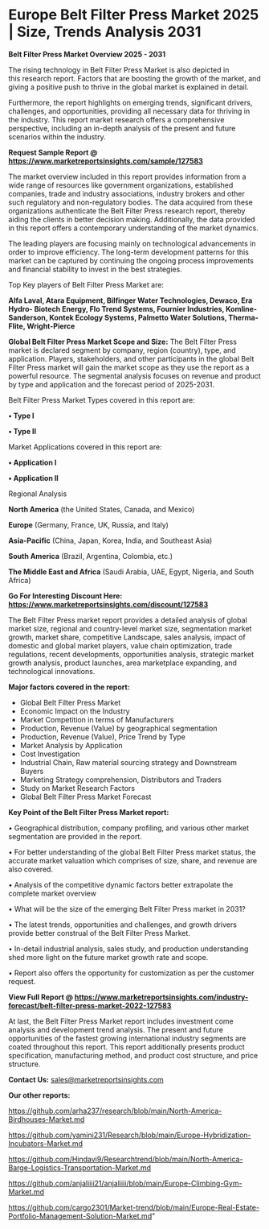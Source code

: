  # Europe Belt Filter Press Market 2025 | Size, Trends Analysis 2031

<Strong> Belt Filter Press Market Overview 2025 - 2031</strong>

The rising technology in Belt Filter Press Market is also depicted in this research report. Factors that are boosting the growth of the market, and giving a positive push to thrive in the global market is explained in detail.

Furthermore, the report highlights on emerging trends, significant drivers, challenges, and opportunities, providing all necessary data for thriving in the industry. This report market research offers a comprehensive perspective, including an in-depth analysis of the present and future scenarios within the industry.

<strong>Request Sample Report @ <a href=https://www.marketreportsinsights.com/sample/127583>https://www.marketreportsinsights.com/sample/127583</a></strong>

The market overview included in this report provides information from a wide range of resources like government organizations, established companies, trade and industry associations, industry brokers and other such regulatory and non-regulatory bodies. The data acquired from these organizations authenticate the Belt Filter Press research report, thereby aiding the clients in better decision making. Additionally, the data provided in this report offers a contemporary understanding of the market dynamics.

The leading players are focusing mainly on technological advancements in order to improve efficiency. The long-term development patterns for this market can be captured by continuing the ongoing process improvements and financial stability to invest in the best strategies.

Top Key players of Belt Filter Press Market are:

<strong>Alfa Laval, Atara Equipment, Bilfinger Water Technologies, Dewaco, Era Hydro- Biotech Energy, Flo Trend Systems, Fournier Industries, Komline-Sanderson, Kontek Ecology Systems, Palmetto Water Solutions, Therma-Flite, Wright-Pierce</strong>

<strong><b>Global Belt Filter Press Market Scope and Size:</b></strong>
The Belt Filter Press market is declared segment by company, region (country), type, and application. Players, stakeholders, and other participants in the global Belt Filter Press market will gain the market scope as they use the report as a powerful resource. The segmental analysis focuses on revenue and product by type and application and the forecast period of 2025-2031.

Belt Filter Press Market Types covered in this report are:

<strong>• Type I

• Type II</strong>

Market Applications covered in this report are:

<strong>• Application I

• Application II</strong> 

Regional Analysis

<strong>North America</strong> (the United States, Canada, and Mexico)

<strong>Europe</strong> (Germany, France, UK, Russia, and Italy)

<strong>Asia-Pacific</strong> (China, Japan, Korea, India, and Southeast Asia)

<strong>South America</strong> (Brazil, Argentina, Colombia, etc.)

<strong>The Middle East and Africa</strong> (Saudi Arabia, UAE, Egypt, Nigeria, and South Africa)

<strong>Go For Interesting Discount Here: <a href=https://www.marketreportsinsights.com/discount/127583>https://www.marketreportsinsights.com/discount/127583</a></strong>

The Belt Filter Press market report provides a detailed analysis of global market size, regional and country-level market size, segmentation market growth, market share, competitive Landscape, sales analysis, impact of domestic and global market players, value chain optimization, trade regulations, recent developments, opportunities analysis, strategic market growth analysis, product launches, area marketplace expanding, and technological innovations.

<strong><b>Major factors covered in the report:</b></strong>
<ul>
  <li>Global Belt Filter Press Market </li>
  <li>Economic Impact on the Industry</li>
  <li>Market Competition in terms of Manufacturers</li>
  <li>Production, Revenue (Value) by geographical segmentation</li>
  <li>Production, Revenue (Value), Price Trend by Type</li>
  <li>Market Analysis by Application</li>
  <li>Cost Investigation</li>
  <li>Industrial Chain, Raw material sourcing strategy and Downstream Buyers</li>
  <li>Marketing Strategy comprehension, Distributors and Traders</li>
  <li>Study on Market Research Factors</li>
  <li>Global Belt Filter Press Market Forecast</li>
</ul>

<strong><b>Key Point of the Belt Filter Press Market report:</b></strong>

• Geographical distribution, company profiling, and various other market segmentation are provided in the report.

• For better understanding of the global Belt Filter Press market status, the accurate market valuation which comprises of size, share, and revenue are also covered.

• Analysis of the competitive dynamic factors better extrapolate the complete market overview

• What will be the size of the emerging Belt Filter Press market in 2031?

• The latest trends, opportunities and challenges, and growth drivers provide better construal of the Belt Filter Press Market.

• In-detail industrial analysis, sales study, and production understanding shed more light on the future market growth rate and scope.

• Report also offers the opportunity for customization as per the customer request.

<strong><b>View Full Report @ <a href=https://www.marketreportsinsights.com/industry-forecast/belt-filter-press-market-2022-127583>https://www.marketreportsinsights.com/industry-forecast/belt-filter-press-market-2022-127583</a></b></strong>


At last, the Belt Filter Press Market report includes investment come analysis and development trend analysis. The present and future opportunities of the fastest growing international industry segments are coated throughout this report. This report additionally presents product specification, manufacturing method, and product cost structure, and price structure.

<strong>Contact Us:</strong>
sales@marketreportsinsights.com

<strong>Our other reports:</strong>

<a href=https://github.com/arha237/research/blob/main/North-America-Birdhouses-Market.md>https://github.com/arha237/research/blob/main/North-America-Birdhouses-Market.md</a>

<a href=https://github.com/yamini231/Research/blob/main/Europe-Hybridization-Incubators-Market.md>https://github.com/yamini231/Research/blob/main/Europe-Hybridization-Incubators-Market.md</a>

<a href=https://github.com/Hindavi9/Researchtrend/blob/main/North-America-Barge-Logistics-Transportation-Market.md>https://github.com/Hindavi9/Researchtrend/blob/main/North-America-Barge-Logistics-Transportation-Market.md</a>

<a href=https://github.com/anjaliiii21/anjaliiii/blob/main/Europe-Climbing-Gym-Market.md>https://github.com/anjaliiii21/anjaliiii/blob/main/Europe-Climbing-Gym-Market.md</a>

<a href=https://github.com/cargo2301/Market-trend/blob/main/Europe-Real-Estate-Portfolio-Management-Solution-Market.md>https://github.com/cargo2301/Market-trend/blob/main/Europe-Real-Estate-Portfolio-Management-Solution-Market.md</a>"
